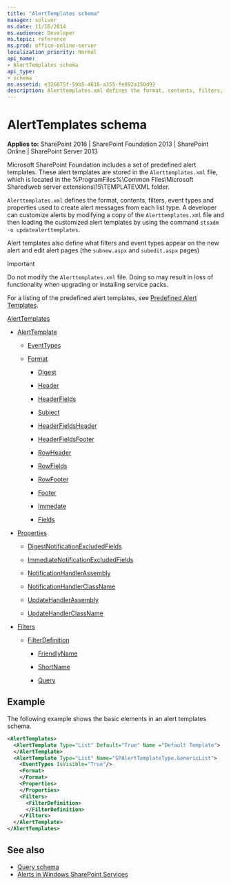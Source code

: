 ```yaml
---
title: "AlertTemplates schema"
manager: soliver
ms.date: 11/16/2014
ms.audience: Developer
ms.topic: reference
ms.prod: office-online-server
localization_priority: Normal
api_name:
- AlertTemplates schema
api_type:
- schema
ms.assetid: e326075f-59b5-4616-a355-fe892a150d92
description: Alerttemplates.xml defines the format, contents, filters, event types and properties used to create alert messages from each list type.
---
```


# AlertTemplates schema

**Applies to:** SharePoint 2016 | SharePoint Foundation 2013 | SharePoint Online | SharePoint Server 2013
  
Microsoft SharePoint Foundation includes a set of predefined alert templates. These alert templates are stored in the  `Alerttemplates.xml` file, which is located in the %ProgramFiles%\Common Files\Microsoft Shared\web server extensions\15\TEMPLATE\XML folder. 

`Alerttemplates.xml` defines the format, contents, filters, event types and properties used to create alert messages from each list type. A developer can customize alerts by modifying a copy of the `Alerttemplates.xml` file and then loading the customized alert templates by using the command `stsadm -o updatealerttemplates`.
  
Alert templates also define what filters and event types appear on the new alert and edit alert pages (the `subnew.aspx` and `subedit.aspx` pages) 
  
> [!IMPORTANT]
> Do not modify the `Alerttemplates.xml` file. Doing so may result in loss of functionality when upgrading or installing service packs. 
  
For a listing of the predefined alert templates, see [Predefined Alert Templates](https://msdn.microsoft.com/library/6a5296b2-c158-40e4-897f-bbf008b6bbaf%28Office.15%29.aspx).
  
[AlertTemplates](alerttemplates-element-alerttemplates.md)
  
- [AlertTemplate](alerttemplate-element-alerttemplates.md)
  
  - [EventTypes](eventtypes-element-alerttemplates.md)
  
  - [Format](format-element-alerttemplates.md)
  
    - [Digest](digest-element-alerttemplates.md)
  
    - [Header](header-element-alerttemplates.md)
    
    - [HeaderFields](headerfields-element-alerttemplates.md)
    
    - [Subject](subject-element-alerttemplates.md)
    
    - [HeaderFieldsHeader](headerfieldsheader-element-alerttempaltes.md)
    
    - [HeaderFieldsFooter](headerfieldsfooter-element-alerttempaltes.md)
    
    - [RowHeader](rowheader-element-alerttemplates.md)
    
    - [RowFields](rowfields-element-alerttemplates.md)
    
    - [RowFooter](rowfooter-element-alerttemplates.md)
    
    - [Footer](footer-element-alerttemplates.md)
    
    - [Immedate](immediate-element-alerttemplates.md)
    
    - [Fields](fields-element-alerttemplates.md)
  
- [Properties](properties-element-alerttemplates.md)
  
  - [DigestNotificationExcludedFields](digestnotificationexcludedfields-element-alerttemplates.md)
    
  - [ImmediateNotificationExcludedFields](immediatenotificationexcludedfields-element-alerttemplates.md)
    
  - [NotificationHandlerAssembly](notificationhandlerassembly-element-alert-templates.md)
    
  - [NotificationHandlerClassName](notificationhandlerclassname-element-alerttemplates.md)
    
  - [UpdateHandlerAssembly](updatehandlerassembly-element-alerttemplates.md)
    
  - [UpdateHandlerClassName](updatehandlerclassname-element-alerttemplates.md)
  
- [Filters](filters-element-alerttemplates.md)
  
  - [FilterDefinition](filterdefinition-element-alerttemplates.md)
    
    - [FriendlyName](friendlyname-element-alerttemplates.md)
      
    - [ShortName](shortname-element-alerttemplates.md)
      
    - [Query](query-element-alerttemplates.md)
  
## Example

The following example shows the basic elements in an alert templates schema.
  
```XML
<AlertTemplates>
  <AlertTemplate Type="List" Default="True" Name ="Default Template">
  </AlertTemplate>
  <AlertTemplate Type="List" Name="SPAlertTemplateType.GenericList">
    <EventTypes IsVisible="True"/>
    <Format>
    </Format>
    <Properties>
    </Properties>
    <Filters>
      <FilterDefinition>
      </FilterDefinition>
    </Filters>
  </AlertTemplate>
</AlertTemplates>

```

## See also

- [Query schema](query-schema.md)
- [Alerts in Windows SharePoint Services](https://msdn.microsoft.com/library/cb9586d9-84e1-43c9-93c9-8a7496f2f41d%28Office.15%29.aspx)

